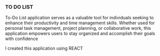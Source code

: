 <h3> TO DO LIST </h3>
<p>To-Do List application serves as a valuable tool for individuals seeking to enhance their productivity and time management skills. Whether used for personal task management, project planning, or collaborative work, this application empowers users to stay organized and accomplish their goals with confidence</p>

<p>I created this application using REACT </p>
